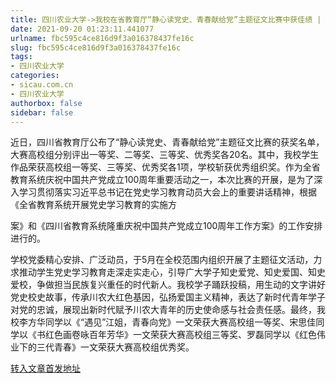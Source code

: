```yaml
---
title: 四川农业大学->我校在省教育厅“静心读党史、青春献给党”主题征文比赛中获佳绩 | sicau.com.cn
date: 2021-09-20 01:23:11.441077
urlname: fbc595c4ce816d9f3a016378437fe16c
slug: fbc595c4ce816d9f3a016378437fe16c
tags: 
- 四川农业大学
categories:
- sicau.com.cn
- 四川农业大学
authorbox: false
sidebar: false
---
```

近日，四川省教育厅公布了“静心读党史、青春献给党”主题征文比赛的获奖名单，大赛高校组分别评出一等奖、二等奖、三等奖、优秀奖各20名。其中，我校学生作品荣获高校组一等奖、三等奖、优秀奖各1项，学校斩获优秀组织奖。作为全省教育系统庆祝中国共产党成立100周年重要活动之一，本次比赛的开展，是为了深入学习贯彻落实习近平总书记在党史学习教育动员大会上的重要讲话精神，根据《全省教育系统开展党史学习教育的实施方
<!--more-->
案》和《四川省教育系统隆重庆祝中国共产党成立100周年工作方案》的工作安排进行的。

学校党委精心安排、广泛动员，于5月在全校范围内组织开展了主题征文活动，力求推动学生党史学习教育走深走实走心，引导广大学子知史爱党、知史爱国、知史爱校，争做担当民族复兴重任的时代新人。我校学子踊跃投稿，用生动的文字讲好党史校史故事，传承川农大红色基因，弘扬爱国主义精神，表达了新时代青年学子对党的忠诚，展现出新时代赋予川农大青年的历史使命感与社会责任感。最终，我校李方华同学以《“遇见”江姐，青春向党》一文荣获大赛高校组一等奖、宋思佳同学以《书红色画卷咏百年芳华》一文荣获大赛高校组三等奖、罗磊同学以《红色伟业下的三代青春》一文荣获大赛高校组优秀奖。



[转入文章首发地址](https://news.sicau.edu.cn/info/1078/64544.htm)